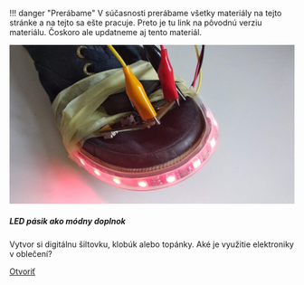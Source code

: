 !!! danger "Prerábame"
    V súčasnosti prerábame všetky materiály na tejto stránke a na tejto sa ešte pracuje.
    Preto je tu link na pôvodnú verziu materiálu. Čoskoro ale updatneme aj tento materiál.

<div class="card mb-4 box-shadow h-100">
                <img class="card-img-top" src="/static/img/materialy/led-pasik-ako-modny-doplnok.jpg" alt="Card image cap">
                <div class="card-body">
                  <h5 class="card-title">LED pásik ako módny doplnok</h5>
                  <p class="card-text">Vytvor si digitálnu šiltovku, klobúk alebo topánky. Aké je využitie elektroniky v oblečení?</p>
                  <div class="text-center">
                    <a href="/static/downloads/metodiky/microbit-makecode-led-pasik-ako-modny-doplnok.pdf" class="btn btn-info">Otvoriť</a>
                  </div>
                </div>
              </div>